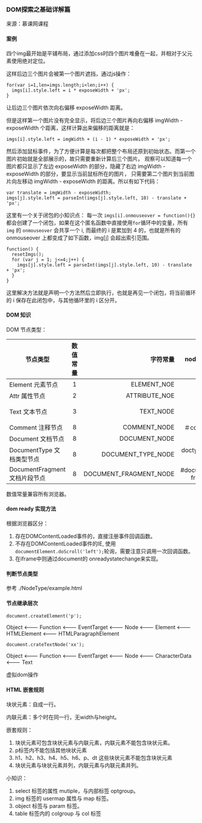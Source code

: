 ### DOM探索之基础详解篇

来源：慕课网课程

#### 案例

四个img最开始是平铺布局，通过添加css时四个图片堆叠在一起，并相对于父元素使用绝对定位。

这样后边三个图片会被第一个图片遮挡，通过js操作：

```
for(var i=1,len=imgs.length;i<len;i++) {
  imgs[i].style.left = i * exposeWidth + 'px';
}
```

让后边三个图片依次向右偏移 exposeWidth 距离。

但是这样第一个图片没有完全显示，将后边三个图片再向右偏移 imgWidth - exposeWidth 个距离，这样计算出来偏移的距离就是：

```
imgs[i].style.left = imgWidth + (i - 1) * exposeWidth + 'px';
```

然后添加鼠标事件，为了方便计算是每次都把整个布局还原到初始状态。而第一个图片初始就是全部展示的，故只需要重新计算后三个图片。
观察可以知道每一个图片都只显示了左边 exposeWidth 的部分，隐藏了右边 imgWidth - exposeWidth 的部分，要显示当前鼠标所在的图片，
只需要第二个图片到当前图片向左移动 imgWidth - exposeWidth 的距离。所以有如下代码：

```
var translate = imgWidth - exposeWidth;
imgs[j].style.left = parseInt(imgs[j].style.left, 10) - translate + 'px';
```

这里有一个关于闭包的小知识点：
每一次 `imgs[i].onmouseover = function(){}` 都会创建了一个闭包，如果在这个匿名函数中直接使用`for`循环中的变量，所有 `img` 的 `onmouseover` 会共享一个 i, 而最终的 i 是累加到 4 的，也就是所有的 onmouseover 上都变成了如下函数，img[j] 会超出索引范围。

```
function() {
  resetImgs();
  for (var j = 1; j<=4;j++) {
    imgs[j].style.left = parseInt(imgs[j].style.left, 10) - translate + 'px';
  }
}
```

这里解决方法就是声明一个方法然后立即执行，也就是再见一个闭包，将当前循环的 i 保存在此闭包中，与其他循环里的 i 区分开。

#### DOM 知识

DOM 节点类型：

| 节点类型       | 数值常量         | 字符常量  |     nodeNmae |     nodeValue |
| ------------- |:-------------:| -----:|---------:|---------:|
| Element 元素节点      | 1 | ELEMENT_NOE |标签名|null|
| Attr  属性节点   | 2      |   ATTRIBUTE_NOE |属性名|属性值|
| Text 文本节点 | 3      |    TEXT_NODE |#text|节点包含的文本|
| Comment 注释节点 | 8      |    COMMENT_NODE |＃comment|注释的内容|
| Document 文档节点 | 8      |    DOCUMENT_NODE |||
| DocumentType 文档类型节点 | 8      |    DOCUMENT_TYPE_NODE |doctype的名称|null|
| DocumentFragment 文档片段节点 | 8      |    DOCUMENT_FRAGMENT_NODE |#document-fragment|null|

数值常量兼容所有浏览器。

#### dom ready 实现方法

根据浏览器区分：

1. 存在DOMContentLoaded事件的，直接注册事件回调函数。
2. 不存在DOMContentLoaded事件的IE, 使用 `documentElement.doScroll('left');`轮询，需要注意只调用一次回调函数。
3. 在iframe中则通过document的 onreadystatechange来实现。

#### 判断节点类型

参考 ./NodeType/example.html

#### 节点继承层次

```
document.createElement('p');
```

Object <--- Function <--- EventTarget <--- Node <--- Element <--- HTMLElement <--- HTMLParagraphElement

```
document.crateTextNode('xx');
```

Object <--- Function <--- EventTarget <--- Node <--- CharacterData <--- Text

虚拟dom操作

#### HTML 嵌套规则

块状元素：自成一行。

内联元素：多个时在同一行，无width与height。

嵌套规则：
1. 块状元素可包含块状元素与内联元素，内联元素不能包含块状元素。
2. p标签内不能包括其他块状元素
3. h1、h2、h3、h4、h5、h6、p、dt 这些块状元素不能包含块状元素
4. 块状元素与块状元素并列，内联元素与内联元素并列。

小知识：
1. select 标签的属性 mutiple，与内部标签 optgroup。
2. img 标签的 usermap 属性与 map 标签。
3. object 标签与 param 标签。
4. table 标签内的 colgroup 与 col 标签
